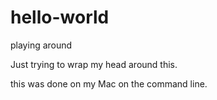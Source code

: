 # hello-world
playing around

Just trying to wrap my head around this.

this was done on my Mac on the command line.


